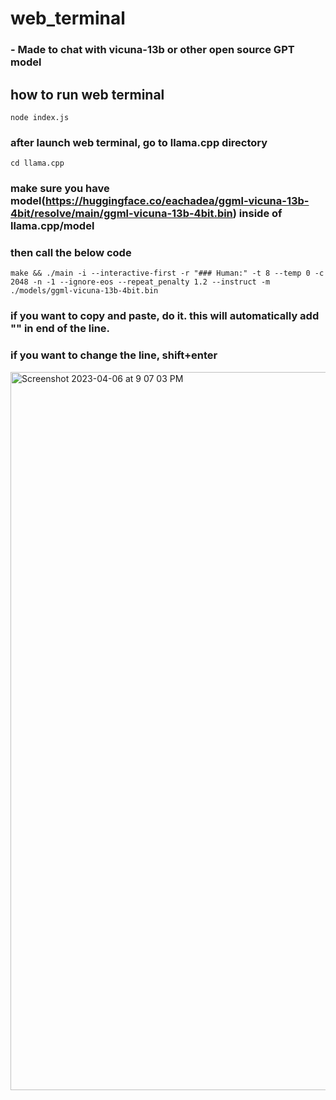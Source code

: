 # web_terminal

### - Made to chat with vicuna-13b or other open source GPT model

## how to run web terminal
`node index.js`

### after launch web terminal, go to llama.cpp directory
`cd llama.cpp`

### make sure you have model(https://huggingface.co/eachadea/ggml-vicuna-13b-4bit/resolve/main/ggml-vicuna-13b-4bit.bin) inside of llama.cpp/model 

### then call the below code

`make && ./main -i --interactive-first -r "### Human:" -t 8 --temp 0 -c 2048 -n -1 --ignore-eos --repeat_penalty 1.2 --instruct -m ./models/ggml-vicuna-13b-4bit.bin`

### if you want to copy and paste, do it. this will automatically add "\" in end of the line. 
### if you want to change the line, shift+enter

<img width="1149" alt="Screenshot 2023-04-06 at 9 07 03 PM" src="https://user-images.githubusercontent.com/5060944/230387633-30a46b66-a905-4e99-885c-d2e52a1dae1a.png">
